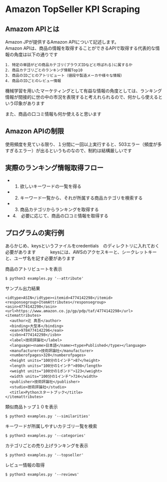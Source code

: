# Amazon TopSeller KPI Scraping

## Amazom APIとは
Amazon JPが提供するAmazon APIについて記述します。  
Amazon APIは、商品の情報を取得することができるAPIで取得する代表的な情報の角度は以下の通りです
```console
1. 特定の単語がどの商品カテゴリ(ブラウズIDなどと呼ばれる)に属するか
2. 商品カテゴリごとのランキング情報Top10
3. 商品のIDごとのアトリビュート（値段や製造メーカや様々な情報）
4. 商品のIDごとのレビュー情報
```
機械学習を用いたマーケティングとして有益な情報の角度としては、ランキング情報が間接的に世の中の市況を表現すると考えれられるので、何かしら使えるという印象があります  

また、商品の口コミ情報も何か使えると思います   

## Amazon APIの制限
使用頻度を見ている限り、１分間に一回以上実行すると、503エラー（頻度が多すぎるエラー）が出るというものなので、制約は結構厳しいです  

## 実際のランキング情報取得フロー
- 1. 欲しいキーワードの一覧を得る
- 2. キーワード一覧から、それが所属する商品カテゴリを検索する
- 3. 商品カテゴリからランキングを取得する
- 4.　必要に応じて、商品の口コミ情報を取得する

## プログラムの実行例
あらかじめ、keysというファイルをcredentials　のディレクトリに入れておく必要があります　　　
keysには、AWSのアクセスキーと、シークレットキーと、ユーザ名を記す必要があります  

商品のアトリビュートを表示
```console
$ python3 examples.py '--attribute'
```
サンプル出力結果
```console
<idtype>ASIN</idtype><itemid>4774142298</itemid>
<responsegroup>ItemAttributes</responsegroup>
<asin>4774142298</asin>
<url>https://www.amazon.co.jp/gp/pdp/taf/4774142298</url>
<itemattributes>
  <author>辻 真吾</author>
  <binding>大型本</binding>
  <ean>9784774142296</ean>
  <isbn>4774142298</isbn>
  <label>技術評論社</label>
  <language><name>日本語</name><type>Published</type></language>
  <manufacturer>技術評論社</manufacturer>
  <numberofpages>320</numberofpages>
  <height units="100分の1インチ">87</height>
  <length units="100分の1インチ">898</length>
  <weight units="100分の1ポンド">123</weight>
  <width units="100分の1インチ">724</width>
  <publisher>技術評論社</publisher>
  <studio>技術評論社</studio>
  <title>Pythonスタートブック</title>
</itemattributes>
```

類似商品トップ１０を表示
```console
$ python3 examples.py '--similarities'
```
キーワードが所属しやすいカテゴリ一覧を検索
```console
$ python3 examples.py '--categories'
```
カテゴリごとの売り上げランキングを表示
```console
$ python3 examples.py '--topseller'
```
レビュー情報の取得
```console
$ python3 examples.py '--reviews'
```
